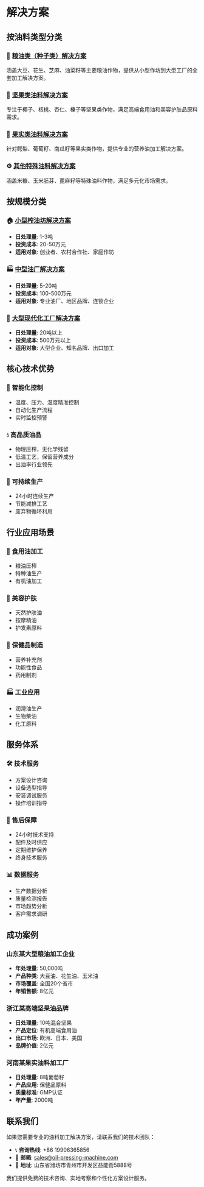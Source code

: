 # 解决方案

## 按油料类型分类

### 🌾 [粮油类（种子类）解决方案](./seed-oils)
涵盖大豆、花生、芝麻、油菜籽等主要粮油作物，提供从小型作坊到大型工厂的全套加工解决方案。

### 🥜 [坚果类油料解决方案](./nuts)
专注于椰子、核桃、杏仁、榛子等坚果类作物，满足高端食用油和美容护肤品原料需求。

### 🥑 [果实类油料解决方案](./fruits)
针对鳄梨、葡萄籽、南瓜籽等果实类作物，提供专业的营养油加工解决方案。

### ⚙️ [其他特殊油料解决方案](./special-oils)
涵盖米糠、玉米胚芽、蓖麻籽等特殊油料作物，满足多元化市场需求。

## 按规模分类

### 🏠 [小型榨油坊解决方案](./small-workshop)
- **日处理量**: 1-3吨
- **投资成本**: 20-50万元
- **适用对象**: 创业者、农村合作社、家庭作坊

### 🏭 [中型油厂解决方案](./medium-factory)
- **日处理量**: 5-20吨
- **投资成本**: 100-500万元
- **适用对象**: 专业油厂、地区品牌、连锁企业

### 🏢 [大型现代化工厂解决方案](./large-industrial)
- **日处理量**: 20吨以上
- **投资成本**: 500万元以上
- **适用对象**: 大型企业、知名品牌、出口加工

## 核心技术优势

### 🎯 智能化控制
- 温度、压力、湿度精准控制
- 自动化生产流程
- 实时监控预警

### 💧 高品质油品
- 物理压榨，无化学残留
- 低温工艺，保留营养成分
- 出油率行业领先

### 🔄 可持续生产
- 24小时连续生产
- 节能减排工艺
- 废弃物循环利用

## 行业应用场景

### 🍳 食用油加工
- 粮油压榨
- 特种油生产
- 有机油加工

### 💄 美容护肤
- 天然护肤油
- 按摩精油
- 护发素原料

### 💊 保健品制造
- 营养补充剂
- 功能性食品
- 药用制剂

### 🏭 工业应用
- 润滑油生产
- 生物柴油
- 化工原料

## 服务体系

### 🛠️ 技术服务
- 方案设计咨询
- 设备选型指导
- 安装调试服务
- 操作培训指导

### 🔧 售后保障
- 24小时技术支持
- 配件及时供应
- 定期维护保养
- 终身技术服务

### 📊 数据服务
- 生产数据分析
- 质量检测报告
- 市场趋势分析
- 客户需求调研

## 成功案例

### 山东某大型粮油加工企业
- **年处理量**: 50,000吨
- **产品种类**: 大豆油、花生油、玉米油
- **市场覆盖**: 全国20个省市
- **年销售额**: 8亿元

### 浙江某高端坚果油品牌
- **日处理量**: 10吨混合坚果
- **产品定位**: 有机高端食用油
- **出口市场**: 欧洲、日本、美国
- **品牌价值**: 2亿元

### 河南某果实油料加工厂
- **日处理量**: 8吨葡萄籽
- **产品应用**: 保健品原料
- **质量标准**: GMP认证
- **年产量**: 2000吨

## 联系我们

如果您需要专业的油料加工解决方案，请联系我们的技术团队：

- 📞 **咨询热线**: +86 19906365856 
- 📧 **邮箱**: sales@oil-pressing-machine.com
- 📍 **地址**: 山东省潍坊市青州市开发区益能街5888号

我们提供免费的技术咨询、实地考察和个性化方案设计服务。
